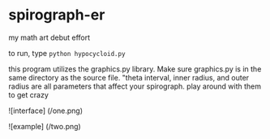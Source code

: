 # spirograph-er
my math art debut effort

to run, type `python hypocycloid.py`

this program utilizes the graphics.py library. Make sure graphics.py is in the same directory as the source file.
"theta interval, inner radius, and outer radius are all parameters that affect your spirograph.
play around with them to get crazy

![interface] (/one.png)

![example] (/two.png)
